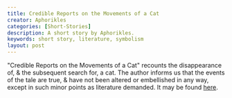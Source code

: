 ```yaml
---
title: Credible Reports on the Movements of a Cat
creator: Aphorikles
categories: [Short-Stories]
description: A short story by Aphorikles.
keywords: short story, literature, symbolism
layout: post
---
```


"Credible Reports on the Movements of a Cat" recounts the disappearance of, & the subsequent search for, a cat. The author informs us that the events of the tale are true, & have not been altered or embellished in any way, except in such minor points as literature demanded. It may be found <a href="https://firebasestorage.googleapis.com/v0/b/perceptua-b6ea3.appspot.com/o/public%2FCredible%20Reports%20on%20the%20Movements%20of%20a%20Cat.pdf?alt=media&token=1cd86b9a-7331-45a1-8487-d0389956b656">here</a>.
